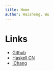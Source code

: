 ```yaml
---
title: Home
author: Haisheng, Wu
---
```


# Links
  + [Github](https://github.com/freizl/)
  + [Haskell CN](http://www.haskellcn.org/)
  + [IChang](http://yijing.jit.su/)  
